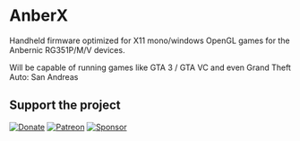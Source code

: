 # AnberX

Handheld firmware optimized for X11 mono/windows OpenGL games for the Anbernic RG351P/M/V devices.

Will be capable of running games like GTA 3 / GTA VC and even Grand Theft Auto: San Andreas

Support the project
---

[![Donate](https://github.com/krishenriksen/AnberPorts/raw/master/donate.png)](https://www.paypal.me/krishenriksendk)
[![Patreon](https://github.com/krishenriksen/AnberPorts/raw/master/patreon.png)](https://www.patreon.com/bePatron?u=54003740)
[![Sponsor](https://github.com/krishenriksen/AnberPorts/raw/master/sponsor.png)](https://github.com/sponsors/krishenriksen)
